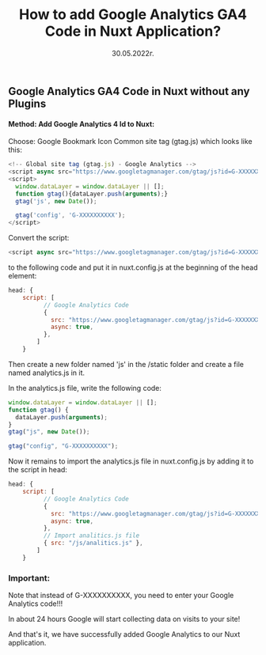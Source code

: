 ﻿---
title: How to add Google Analytics GA4 Code in Nuxt Application?
description: This article is about how to add Google Analytics in our Nuxt application. We will see about adding Google Analytics GA4 Code type X-XXXXXXXXX without any Plugins.
img: https://res.cloudinary.com/mayks/image/upload/v1653938261/blog-mayks/logo/google_analytics_logo_nuxt_h0kusu.webp
alt: Google Analytics with NuxtJS Mixed Logo
lang: en
categories:
  - programming
tags:
  - code
  - nuxt
  - analytics
number: 5
date: 30.05.2022г.
status: publish
---
## Google Analytics GA4 Code in Nuxt without any Plugins

#### Method: Add Google Analytics 4 Id to Nuxt: 
Choose: Google Bookmark Icon Common site tag (gtag.js) which looks like this:

```javascript
<!-- Global site tag (gtag.js) - Google Analytics -->
<script async src="https://www.googletagmanager.com/gtag/js?id=G-XXXXXXXXXX"></script>
<script>
  window.dataLayer = window.dataLayer || [];
  function gtag(){dataLayer.push(arguments);}
  gtag('js', new Date());

  gtag('config', 'G-XXXXXXXXXX');
</script>
```

Convert the script:
```javascript
<script async src="https://www.googletagmanager.com/gtag/js?id=G-XXXXXXXXXX"></script>
```
to the following code and put it in nuxt.config.js at the beginning of the head element:
```javascript
head: {
    script: [
          // Google Analytics Code
          {
            src: "https://www.googletagmanager.com/gtag/js?id=G-XXXXXXXXXX",
            async: true,
          },
        ]
    }
```
Then create a new folder named 'js' in the /static folder and create a file named analytics.js in it.

In the analytics.js file, write the following code:

```javascript
window.dataLayer = window.dataLayer || [];
function gtag() {
  dataLayer.push(arguments);
}
gtag("js", new Date());

gtag("config", "G-XXXXXXXXXX");
```

Now it remains to import the analytics.js file in nuxt.config.js by adding it to the script in head:

```javascript
head: {
    script: [
          // Google Analytics Code
          {
            src: "https://www.googletagmanager.com/gtag/js?id=G-XXXXXXXXXX",
            async: true,
          },
          // Import analitics.js file
          { src: "/js/analitics.js" },
        ]
    }
```
### Important: 
Note that instead of G-XXXXXXXXXX, you need to enter your Google Analytics code!!!

In about 24 hours Google will start collecting data on visits to your site!

And that's it, we have successfully added Google Analytics to our Nuxt application.
